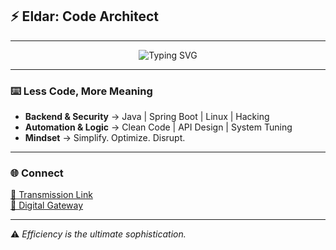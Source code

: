 ## ⚡ Eldar: Code Architect

---
<div align="center">
  <img src="https://readme-typing-svg.herokuapp.com?font=Orbitron&size=22&duration=3000&color=F7B93E&center=true&vCenter=true&lines=>_Building+the+Unseen;>_Breaking+the+Expected;>_Mastering+the+Code;>_Minimal+Yet+Powerful" alt="Typing SVG" />
</div>

---
### ⌨️ Less Code, More Meaning

- **Backend & Security** → Java | Spring Boot | Linux | Hacking
- **Automation & Logic** → Clean Code | API Design | System Tuning
- **Mindset** → Simplify. Optimize. Disrupt.

---
### 🌐 Connect

[📡 Transmission Link](https://www.instagram.com/eldar.xc/)  
[🔗 Digital Gateway](https://sites.google.com/view/eldar-portfolio/home)  

---
⚠️ *Efficiency is the ultimate sophistication.*
